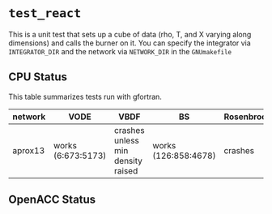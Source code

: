 # `test_react`

This is a unit test that sets up a cube of data (rho, T, and X varying
along dimensions) and calls the burner on it.  You can specify the integrator
via `INTEGRATOR_DIR` and the network via `NETWORK_DIR` in the `GNUmakefile`

## CPU Status

This table summarizes tests run with gfortran.


| network | VODE                  | VBDF                                 | BS                      | Rosenbrock |
|---------|-----------------------|--------------------------------------|-------------------------|------------|
| aprox13 | works<br>(6:673:5173) | crashes unless<br>min density raised | works<br>(126:858:4678) | crashes    |





## OpenACC Status
